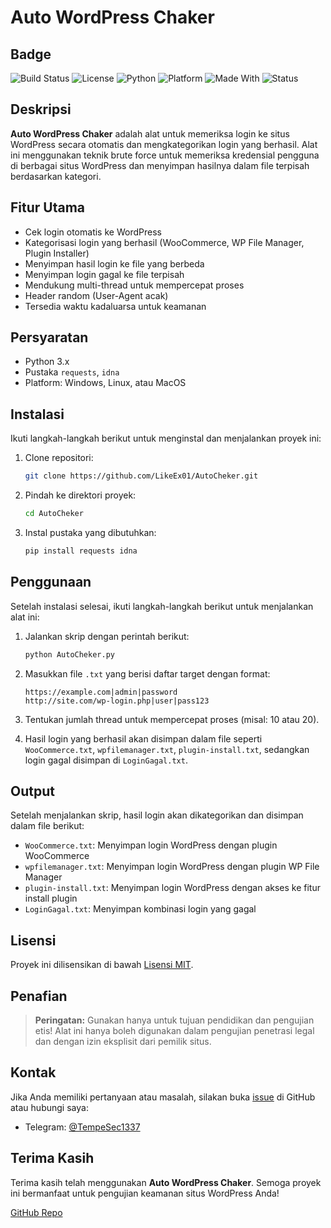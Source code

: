 # Auto WordPress Chaker

## Badge
![Build Status](https://img.shields.io/badge/build-passing-brightgreen)
![License](https://img.shields.io/badge/license-MIT-blue)
![Python](https://img.shields.io/badge/python-3.6%2B-blue)
![Platform](https://img.shields.io/badge/platform-Windows%20%7C%20Linux%20%7C%20MacOS-lightgrey)
![Made With](https://img.shields.io/badge/made%20with-Python-orange)
![Status](https://img.shields.io/badge/status-active-success)

## Deskripsi
**Auto WordPress Chaker** adalah alat untuk memeriksa login ke situs WordPress secara otomatis dan mengkategorikan login yang berhasil. Alat ini menggunakan teknik brute force untuk memeriksa kredensial pengguna di berbagai situs WordPress dan menyimpan hasilnya dalam file terpisah berdasarkan kategori.

## Fitur Utama
- Cek login otomatis ke WordPress
- Kategorisasi login yang berhasil (WooCommerce, WP File Manager, Plugin Installer)
- Menyimpan hasil login ke file yang berbeda
- Menyimpan login gagal ke file terpisah
- Mendukung multi-thread untuk mempercepat proses
- Header random (User-Agent acak)
- Tersedia waktu kadaluarsa untuk keamanan

## Persyaratan
- Python 3.x
- Pustaka `requests`, `idna`
- Platform: Windows, Linux, atau MacOS

## Instalasi

Ikuti langkah-langkah berikut untuk menginstal dan menjalankan proyek ini:

1. Clone repositori:
    ```bash
    git clone https://github.com/LikeEx01/AutoCheker.git
    ```

2. Pindah ke direktori proyek:
    ```bash
    cd AutoCheker
    ```

3. Instal pustaka yang dibutuhkan:
    ```bash
    pip install requests idna
    ```

## Penggunaan

Setelah instalasi selesai, ikuti langkah-langkah berikut untuk menjalankan alat ini:

1. Jalankan skrip dengan perintah berikut:
    ```bash
    python AutoCheker.py
    ```

2. Masukkan file `.txt` yang berisi daftar target dengan format:
    ```
    https://example.com|admin|password
    http://site.com/wp-login.php|user|pass123
    ```

3. Tentukan jumlah thread untuk mempercepat proses (misal: 10 atau 20).

4. Hasil login yang berhasil akan disimpan dalam file seperti `WooCommerce.txt`, `wpfilemanager.txt`, `plugin-install.txt`, sedangkan login gagal disimpan di `LoginGagal.txt`.

## Output

Setelah menjalankan skrip, hasil login akan dikategorikan dan disimpan dalam file berikut:

- `WooCommerce.txt`: Menyimpan login WordPress dengan plugin WooCommerce
- `wpfilemanager.txt`: Menyimpan login WordPress dengan plugin WP File Manager
- `plugin-install.txt`: Menyimpan login WordPress dengan akses ke fitur install plugin
- `LoginGagal.txt`: Menyimpan kombinasi login yang gagal

## Lisensi
Proyek ini dilisensikan di bawah [Lisensi MIT](https://opensource.org/licenses/MIT).

## Penafian
> **Peringatan:** Gunakan hanya untuk tujuan pendidikan dan pengujian etis! Alat ini hanya boleh digunakan dalam pengujian penetrasi legal dan dengan izin eksplisit dari pemilik situs.


## Kontak
Jika Anda memiliki pertanyaan atau masalah, silakan buka [issue](https://github.com/RidXploit403/AutoCheker/issues) di GitHub atau hubungi saya:

- Telegram: [@TempeSec1337](https://t.me/TempeSec1337)

## Terima Kasih
Terima kasih telah menggunakan **Auto WordPress Chaker**. Semoga proyek ini bermanfaat untuk pengujian keamanan situs WordPress Anda!

[GitHub Repo](https://github.com/RidXploit403/AutoCheker)
